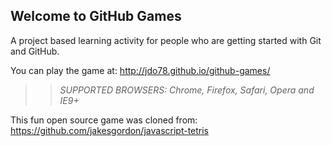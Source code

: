 ## Welcome to GitHub Games

A project based learning activity for people who are getting started with Git and GitHub.

You can play the game at: http://jdo78.github.io/github-games/

>> _*SUPPORTED BROWSERS*: Chrome, Firefox, Safari, Opera and IE9+_

This fun open source game was cloned from: https://github.com/jakesgordon/javascript-tetris

